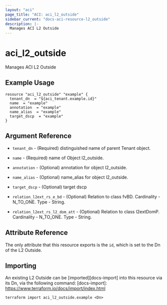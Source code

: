 ```yaml
---
layout: "aci"
page_title: "ACI: aci_l2_outside"
sidebar_current: "docs-aci-resource-l2_outside"
description: |-
  Manages ACI L2 Outside
---
```


# aci_l2_outside #
Manages ACI L2 Outside

## Example Usage ##

```hcl
resource "aci_l2_outside" "example" {
  tenant_dn  = "${aci_tenant.example.id}"
  name  = "example"
  annotation  = "example"
  name_alias  = "example"
  target_dscp  = "example"
}
```


## Argument Reference ##
* `tenant_dn` - (Required) distinguished name of parent Tenant object.
* `name` - (Required) name of Object l2_outside.
* `annotation` - (Optional) annotation for object l2_outside.
* `name_alias` - (Optional) name_alias for object l2_outside.
* `target_dscp` - (Optional) target dscp

* `relation_l2ext_rs_e_bd` - (Optional) Relation to class fvBD. Cardinality - N_TO_ONE. Type - String.
                
* `relation_l2ext_rs_l2_dom_att` - (Optional) Relation to class l2extDomP. Cardinality - N_TO_ONE. Type - String.
                


## Attribute Reference

The only attribute that this resource exports is the `id`, which is set to the
Dn of the L2 Outside.

## Importing ##

An existing L2 Outside can be [imported][docs-import] into this resource via its Dn, via the following command:
[docs-import]: https://www.terraform.io/docs/import/index.html


```
terraform import aci_l2_outside.example <Dn>
```